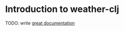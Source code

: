# Introduction to weather-clj

TODO: write [great documentation](http://jacobian.org/writing/what-to-write/)
